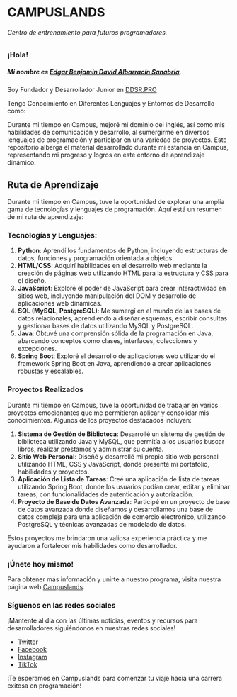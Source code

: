 

# CAMPUSLANDS
###### Centro de entrenamiento para futuros programadores.

### ¡Hola! 

##### Mi nombre es [Edgar Benjamin David Albarracín Sanabria](https://www.ddsr.pro/inicio). 

Soy Fundador y Desarrollador Junior en [DDSR.PRO](https://www.ddsr.pro/inicio) 

Tengo Conocimiento en Diferentes Lenguajes y Entornos de Desarrollo como:



Durante mi tiempo en Campus, mejoré mi dominio del inglés, así como mis habilidades de comunicación y desarrollo, al sumergirme en diversos lenguajes de programación y participar en una variedad de proyectos. Este repositorio alberga el material desarrollado durante mi estancia en Campus, representando mi progreso y logros en este entorno de aprendizaje dinámico.

## Ruta de Aprendizaje

Durante mi tiempo en Campus, tuve la oportunidad de explorar una amplia gama de tecnologías y lenguajes de programación. Aquí está un resumen de mi ruta de aprendizaje:

### Tecnologías y Lenguajes:

1. **Python**: Aprendí los fundamentos de Python, incluyendo estructuras de datos, funciones y programación orientada a objetos.
2. **HTML/CSS**: Adquirí habilidades en el desarrollo web mediante la creación de páginas web utilizando HTML para la estructura y CSS para el diseño.
3. **JavaScript**: Exploré el poder de JavaScript para crear interactividad en sitios web, incluyendo manipulación del DOM y desarrollo de aplicaciones web dinámicas.
4. **SQL (MySQL, PostgreSQL)**: Me sumergí en el mundo de las bases de datos relacionales, aprendiendo a diseñar esquemas, escribir consultas y gestionar bases de datos utilizando MySQL y PostgreSQL.
5. **Java**: Obtuvé una comprensión sólida de la programación en Java, abarcando conceptos como clases, interfaces, colecciones y excepciones.
6. **Spring Boot**: Exploré el desarrollo de aplicaciones web utilizando el framework Spring Boot en Java, aprendiendo a crear aplicaciones robustas y escalables.

### Proyectos Realizados

Durante mi tiempo en Campus, tuve la oportunidad de trabajar en varios proyectos emocionantes que me permitieron aplicar y consolidar mis conocimientos. Algunos de los proyectos destacados incluyen:

1. **Sistema de Gestión de Biblioteca**: Desarrollé un sistema de gestión de biblioteca utilizando Java y MySQL, que permitía a los usuarios buscar libros, realizar préstamos y administrar su cuenta.
2. **Sitio Web Personal**: Diseñé y desarrollé mi propio sitio web personal utilizando HTML, CSS y JavaScript, donde presenté mi portafolio, habilidades y proyectos.
3. **Aplicación de Lista de Tareas**: Creé una aplicación de lista de tareas utilizando Spring Boot, donde los usuarios podían crear, editar y eliminar tareas, con funcionalidades de autenticación y autorización.
4. **Proyecto de Base de Datos Avanzada**: Participé en un proyecto de base de datos avanzada donde diseñamos y desarrollamos una base de datos compleja para una aplicación de comercio electrónico, utilizando PostgreSQL y técnicas avanzadas de modelado de datos.

Estos proyectos me brindaron una valiosa experiencia práctica y me ayudaron a fortalecer mis habilidades como desarrollador.





### ¡Únete hoy mismo!

Para obtener más información y unirte a nuestro programa, visita nuestra página web [Campuslands](https://www.campuslands.com/).

### Síguenos en las redes sociales

¡Mantente al día con las últimas noticias, eventos y recursos para desarrolladores siguiéndonos en nuestras redes sociales!

- [Twitter](https://twitter.com/Campuslands)
- [Facebook](https://www.facebook.com/Campuslands)
- [Instagram](https://www.instagram.com/Campuslands)
- [TikTok](https://www.tiktok.com/@campuslands)

¡Te esperamos en Campuslands para comenzar tu viaje hacia una carrera exitosa en programación!